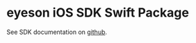 # eyeson iOS SDK Swift Package

See SDK documentation on [github](https://github.com/eyeson-team/ios-sdk).

